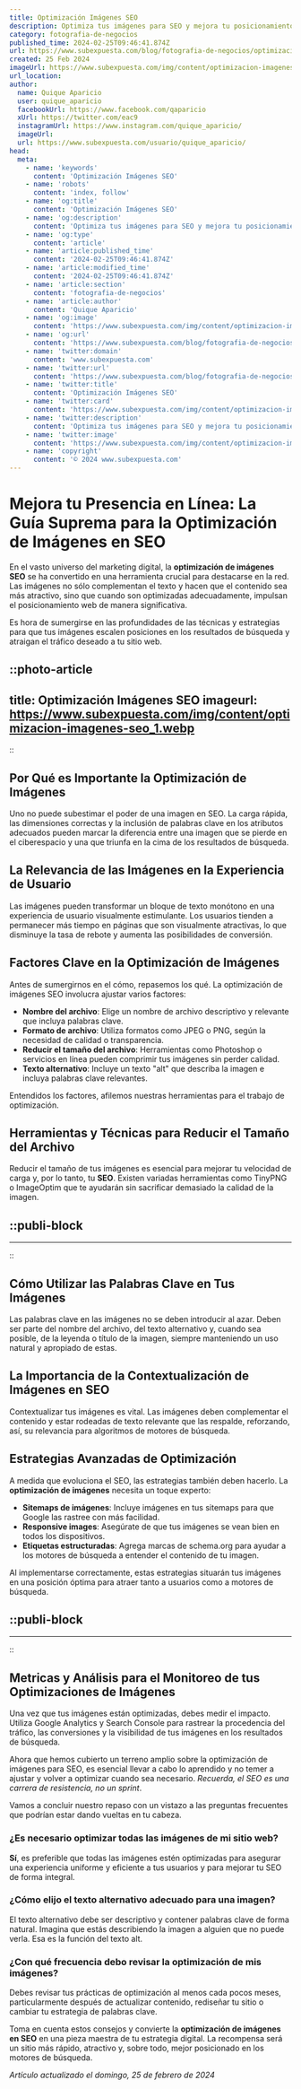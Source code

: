 ```yaml
---
title: Optimización Imágenes SEO
description: Optimiza tus imágenes para SEO y mejora tu posicionamiento web. Consejos prácticos y eficientes para un mayor alcance orgánico.
category: fotografia-de-negocios
published_time: 2024-02-25T09:46:41.874Z
url: https://www.subexpuesta.com/blog/fotografia-de-negocios/optimizacion-imagenes-seo
created: 25 Feb 2024
imageUrl: https://www.subexpuesta.com/img/content/optimizacion-imagenes-seo_1.webp
url_location:
author:
  name: Quique Aparicio
  user: quique_aparicio
  facebookUrl: https://www.facebook.com/qaparicio
  xUrl: https://twitter.com/eac9
  instagramUrl: https://www.instagram.com/quique_aparicio/
  imageUrl: 
  url: https://www.subexpuesta.com/usuario/quique_aparicio/
head:
  meta:
    - name: 'keywords'
      content: 'Optimización Imágenes SEO'
    - name: 'robots'
      content: 'index, follow'
    - name: 'og:title'
      content: 'Optimización Imágenes SEO'
    - name: 'og:description'
      content: 'Optimiza tus imágenes para SEO y mejora tu posicionamiento web. Consejos prácticos y eficientes para un mayor alcance orgánico.'
    - name: 'og:type'
      content: 'article'
    - name: 'article:published_time'
      content: '2024-02-25T09:46:41.874Z'
    - name: 'article:modified_time'
      content: '2024-02-25T09:46:41.874Z'
    - name: 'article:section'
      content: 'fotografia-de-negocios'
    - name: 'article:author'
      content: 'Quique Aparicio'
    - name: 'og:image'
      content: 'https://www.subexpuesta.com/img/content/optimizacion-imagenes-seo_1.webp'
    - name: 'og:url'
      content: 'https://www.subexpuesta.com/blog/fotografia-de-negocios/optimizacion-imagenes-seo'
    - name: 'twitter:domain'
      content: 'www.subexpuesta.com'
    - name: 'twitter:url'
      content: 'https://www.subexpuesta.com/blog/fotografia-de-negocios/optimizacion-imagenes-seo'
    - name: 'twitter:title'
      content: 'Optimización Imágenes SEO'
    - name: 'twitter:card'
      content: 'https://www.subexpuesta.com/img/content/optimizacion-imagenes-seo_1.webp'
    - name: 'twitter:description'
      content: 'Optimiza tus imágenes para SEO y mejora tu posicionamiento web. Consejos prácticos y eficientes para un mayor alcance orgánico.'
    - name: 'twitter:image'
      content: 'https://www.subexpuesta.com/img/content/optimizacion-imagenes-seo_1.webp'
    - name: 'copyright'
      content: '© 2024 www.subexpuesta.com'
---
```

# Mejora tu Presencia en Línea: La Guía Suprema para la Optimización de Imágenes en SEO

En el vasto universo del marketing digital, la **optimización de imágenes SEO** se ha convertido en una herramienta crucial para destacarse en la red. Las imágenes no sólo complementan el texto y hacen que el contenido sea más atractivo, sino que cuando son optimizadas adecuadamente, impulsan el posicionamiento web de manera significativa. 

Es hora de sumergirse en las profundidades de las técnicas y estrategias para que tus imágenes escalen posiciones en los resultados de búsqueda y atraigan el tráfico deseado a tu sitio web.


::photo-article
---
title: Optimización Imágenes SEO
imageurl: https://www.subexpuesta.com/img/content/optimizacion-imagenes-seo_1.webp
---
::



## Por Qué es Importante la Optimización de Imágenes

Uno no puede subestimar el poder de una imagen en SEO. La carga rápida, las dimensiones correctas y la inclusión de palabras clave en los atributos adecuados pueden marcar la diferencia entre una imagen que se pierde en el ciberespacio y una que triunfa en la cima de los resultados de búsqueda.

## La Relevancia de las Imágenes en la Experiencia de Usuario

Las imágenes pueden transformar un bloque de texto monótono en una experiencia de usuario visualmente estimulante. Los usuarios tienden a permanecer más tiempo en páginas que son visualmente atractivas, lo que disminuye la tasa de rebote y aumenta las posibilidades de conversión.

## Factores Clave en la Optimización de Imágenes

Antes de sumergirnos en el cómo, repasemos los qué. La optimización de imágenes SEO involucra ajustar varios factores:

- **Nombre del archivo**: Elige un nombre de archivo descriptivo y relevante que incluya palabras clave.
- **Formato de archivo**: Utiliza formatos como JPEG o PNG, según la necesidad de calidad o transparencia.
- **Reducir el tamaño del archivo**: Herramientas como Photoshop o servicios en línea pueden comprimir tus imágenes sin perder calidad.
- **Texto alternativo**: Incluye un texto "alt" que describa la imagen e incluya palabras clave relevantes.

Entendidos los factores, afilemos nuestras herramientas para el trabajo de optimización.

## Herramientas y Técnicas para Reducir el Tamaño del Archivo

Reducir el tamaño de tus imágenes es esencial para mejorar tu velocidad de carga y, por lo tanto, tu **SEO**. Existen variadas herramientas como TinyPNG o ImageOptim que te ayudarán sin sacrificar demasiado la calidad de la imagen.


  ::publi-block
  ---
  ---
  ::
  
  

## Cómo Utilizar las Palabras Clave en Tus Imágenes

Las palabras clave en las imágenes no se deben introducir al azar. Deben ser parte del nombre del archivo, del texto alternativo y, cuando sea posible, de la leyenda o título de la imagen, siempre manteniendo un uso natural y apropiado de estas.

## La Importancia de la Contextualización de Imágenes en SEO

Contextualizar tus imágenes es vital. Las imágenes deben complementar el contenido y estar rodeadas de texto relevante que las respalde, reforzando, así, su relevancia para algoritmos de motores de búsqueda.

## Estrategias Avanzadas de Optimización

A medida que evoluciona el SEO, las estrategias también deben hacerlo. La **optimización de imágenes** necesita un toque experto:

- **Sitemaps de imágenes**: Incluye imágenes en tus sitemaps para que Google las rastree con más facilidad.
- **Responsive images**: Asegúrate de que tus imágenes se vean bien en todos los dispositivos.
- **Etiquetas estructuradas**: Agrega marcas de schema.org para ayudar a los motores de búsqueda a entender el contenido de tu imagen.

Al implementarse correctamente, estas estrategias situarán tus imágenes en una posición óptima para atraer tanto a usuarios como a motores de búsqueda.


  ::publi-block
  ---
  ---
  ::
  
  

## Metricas y Análisis para el Monitoreo de tus Optimizaciones de Imágenes

Una vez que tus imágenes están optimizadas, debes medir el impacto. Utiliza Google Analytics y Search Console para rastrear la procedencia del tráfico, las conversiones y la visibilidad de tus imágenes en los resultados de búsqueda.

Ahora que hemos cubierto un terreno amplio sobre la optimización de imágenes para SEO, es esencial llevar a cabo lo aprendido y no temer a ajustar y volver a optimizar cuando sea necesario. _Recuerda, el SEO es una carrera de resistencia, no un sprint_.

Vamos a concluir nuestro repaso con un vistazo a las preguntas frecuentes que podrían estar dando vueltas en tu cabeza.

### ¿Es necesario optimizar todas las imágenes de mi sitio web?
**Sí**, es preferible que todas las imágenes estén optimizadas para asegurar una experiencia uniforme y eficiente a tus usuarios y para mejorar tu SEO de forma integral.

### ¿Cómo elijo el texto alternativo adecuado para una imagen?
El texto alternativo debe ser descriptivo y contener palabras clave de forma natural. Imagina que estás describiendo la imagen a alguien que no puede verla. Esa es la función del texto alt.

### ¿Con qué frecuencia debo revisar la optimización de mis imágenes?
Debes revisar tus prácticas de optimización al menos cada pocos meses, particularmente después de actualizar contenido, rediseñar tu sitio o cambiar tu estrategia de palabras clave.

Toma en cuenta estos consejos y convierte la **optimización de imágenes en SEO** en una pieza maestra de tu estrategia digital. La recompensa será un sitio más rápido, atractivo y, sobre todo, mejor posicionado en los motores de búsqueda.

_Artículo actualizado el domingo, 25 de febrero de 2024_